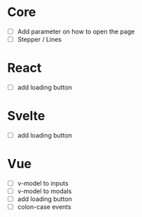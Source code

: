 # Core

- [ ] Add parameter on how to open the page
- [ ] Stepper / Lines

# React

- [ ] add loading button

# Svelte

- [ ] add loading button

# Vue

- [ ] v-model to inputs
- [ ] v-model to modals
- [ ] add loading button
- [ ] colon-case events
